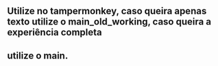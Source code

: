 ## Utilize no tampermonkey, caso queira apenas texto utilize o main_old_working, caso queira a experiência completa
## utilize o main.